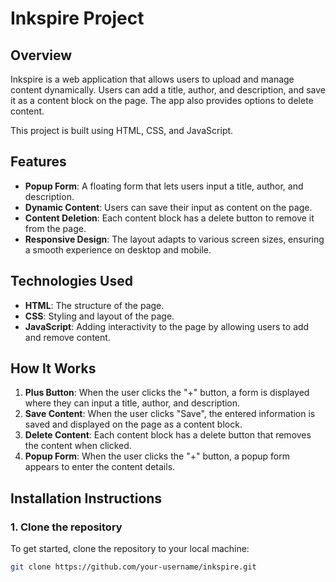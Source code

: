 # Inkspire Project

## Overview
Inkspire is a web application that allows users to upload and manage content dynamically. Users can add a title, author, and description, and save it as a content block on the page. The app also provides options to delete content.

This project is built using HTML, CSS, and JavaScript.

## Features
- **Popup Form**: A floating form that lets users input a title, author, and description.
- **Dynamic Content**: Users can save their input as content on the page.
- **Content Deletion**: Each content block has a delete button to remove it from the page.
- **Responsive Design**: The layout adapts to various screen sizes, ensuring a smooth experience on desktop and mobile.

## Technologies Used
- **HTML**: The structure of the page.
- **CSS**: Styling and layout of the page.
- **JavaScript**: Adding interactivity to the page by allowing users to add and remove content.

## How It Works
1. **Plus Button**: When the user clicks the "+" button, a form is displayed where they can input a title, author, and description.
2. **Save Content**: When the user clicks "Save", the entered information is saved and displayed on the page as a content block.
3. **Delete Content**: Each content block has a delete button that removes the content when clicked.
4. **Popup Form**: When the user clicks the "+" button, a popup form appears to enter the content details.

## Installation Instructions

### 1. Clone the repository
To get started, clone the repository to your local machine:

```bash
git clone https://github.com/your-username/inkspire.git
